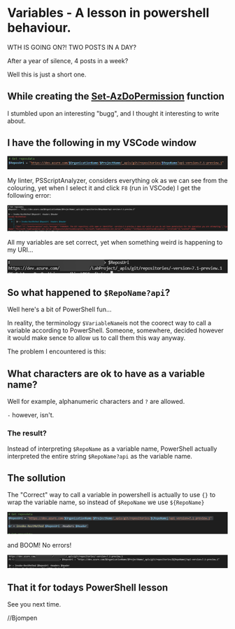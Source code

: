 # Variables - A lesson in powershell behaviour.

WTH IS GOING ON?! TWO POSTS IN A DAY? 

After a year of silence, 4 posts in a week?

Well this is just a short one.

## While creating the [Set-AzDoPermission](.\holdmydecompiler.md) function

I stumbled upon an interesting "bugg", and I thought it interesting to write about.

## I have the following in my VSCode window

![URL](..\images\variables\a.png)

My linter, PSScriptAnalyzer, considers everything ok as we can see from the colouring, yet when I select it and click `F8` (run in VSCode) I get the following error:

![Error](..\images\variables\b.png)

All my variables are set correct, yet when something weird is happening to my URI...

![Expanded](..\images\variables\c.png)

## So what happened to `$RepoName?api`?

Well here's a bit of PowerShell fun...

In reality, the terminology `$VariableName`is not the coorect way to call a variable according to PowerShell.
Someone, somewhere, decided however it would make sence to allow us to call them this way anyway.

The problem I encountered is this:

## What characters are ok to have as a variable name?

Well for example, alphanumeric characters and `?` are allowed.

`-` however, isn't.

### The result?

Instead of interpreting `$RepoName` as a variable name, PowerShell actually interpreted the entire string `$RepoName?api` as the variable name.

## The sollution

The "Correct" way to call a variable in powershell is actually to use `{}` to wrap the variable name, so instead of `$RepoName` we use `${RepoName}`

![Correct](..\images\variables\d.png)

and BOOM! No errors!

![Working](..\images\variables\e.png)

## That it for todays PowerShell lesson

See you next time.

//Bjompen
